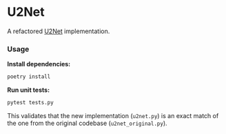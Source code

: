 # U2Net
A refactored [U2Net](https://github.com/xuebinqin/U-2-Net) implementation.


### Usage
**Install dependencies:**
```bash
poetry install
```

**Run unit tests:**
```bash
pytest tests.py
```
This validates that the new implementation (`u2net.py`) is an exact match of the one from the original codebase (`u2net_original.py`).
